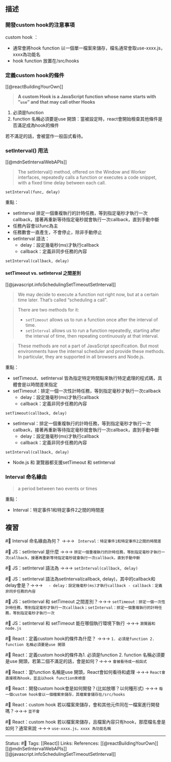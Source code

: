 

## 描述


### 開發custom hook的注意事項

custom hook ：
- 通常會將hook function 以一個單一檔案來儲存，檔名通常會取use-xxxx.js，xxxx為功能名
- hook function 放置在/src/hooks




### 定義custom hook的條件


[[@reactBuildingYourOwn]]
> **A custom Hook is a JavaScript function whose name starts with ”`use`” and that may call other Hooks**

1. 必須是function
2. function 名稱必須要是use 開頭：當被設定時，react會開始檢查其他條件是否滿足成為hook的條件


若不滿足的話，會被當作一般函式看待。


### setInterval() 用法

[[@mdnSetIntervalWebAPIs]]
> The setInterval() method, offered on the Window and Worker interfaces, repeatedly calls a function or executes a code snippet, with a fixed time delay between each call. 

```
setInterval(func, delay)
```


重點：
- setInterval 排定一個重複執行的計時任務，等到指定毫秒才執行一次callback，接著再重新等待指定毫秒就會執行一次callback，直到手動中斷
- 任務內容會以func為主
- 任務數會一直產生，不會停止，除非手動停止
- setInterval 語法：
	- delay：設定幾毫秒(ms)才執行callback
	- callback：定義非同步任務的內容
```
setInterval(callback, delay)
```
#### setTimeout vs. setInterval 之間差別

[[@javascript.infoSchedulingSetTimeoutSetInterval]]

> We may decide to execute a function not right now, but at a certain time later. That’s called “scheduling a call”.

> There are two methods for it:
>-   `setTimeout` allows us to run a function once after the interval of time.
> -   `setInterval` allows us to run a function repeatedly, starting after the interval of time, then repeating continuously at that interval.

> These methods are not a part of JavaScript specification. But most environments have the internal scheduler and provide these methods. In particular, they are supported in all browsers and Node.js.

重點：
- setTimeout、setInterval 皆為指定特定時間點來執行特定處理的程式碼，具體會是以時間差來指定
- setTimeout：排定一個一次性計時任務，等到指定毫秒才執行一次callback
	- delay：設定幾毫秒(ms)才執行callback
	- callback：定義非同步任務的內容
```
setTimeout(callback, delay)
```
- setInterval：排定一個重複執行的計時任務，等到指定毫秒才執行一次callback，接著再重新等待指定毫秒就會執行一次callback，直到手動中斷
	- delay：設定幾毫秒(ms)才執行callback
	- callback：定義非同步任務的內容
```
setInterval(callback, delay)
```
- Node.js 和 瀏覽器都支援setTimeout 和 setInterval


### Interval 命名緣由

> a period between two events or times


重點：
- Interval：特定事件1和特定事件2之間的時間差



## 複習

#🧠 Interval 命名緣由為何？ ->->-> ` Interval：特定事件1和特定事件2之間的時間差`
<!--SR:!2023-07-20,169,250-->

#🧠 JS：setInterval 是什麼 ->->-> `排定一個重複執行的計時任務，等到指定毫秒才執行一次callback，接著再重新等待指定毫秒就會執行一次callback，直到手動中斷`
<!--SR:!2023-07-28,173,250-->

#🧠 JS：setInterval 語法為 ->->-> `setInterval(callback, delay)`
<!--SR:!2023-08-22,192,250-->

#🧠 JS：setInterval 語法為setInterval(callback, delay)，其中的callback和delay會是？->->-> `	- delay：設定幾毫秒(ms)才執行callback - callback：定義非同步任務的內容`
<!--SR:!2023-08-15,185,250-->

#🧠 JS：setInterval 和 setTimeout 之間差別？->->-> `setTimeout：排定一個一次性計時任務，等到指定毫秒才執行一次callback；setInterval：排定一個重複執行的計時任務，等到指定毫秒才執行一次`
<!--SR:!2023-02-12,74,250-->

#🧠 JS：setInterval 和 setTimeout 能在哪個執行環境下執行 ->->-> `瀏覽器和node.js`
<!--SR:!2023-02-16,70,230-->

#🧠 React：定義custom hook的條件為什麼？ ->->-> `1. 必須是function 2. function 名稱必須要是use 開頭`
<!--SR:!2023-08-19,189,250-->

#🧠 React：定義custom hook的條件為1. 必須是function 2. function 名稱必須要是use 開頭，若第二個不滿足的話，會是如何？->->-> `會被看待成一般函式`
<!--SR:!2023-08-13,185,250-->

#🧠 React：當function 名稱是use 開頭，React會如何看待和處理 ->->-> `React會直接視為hook，並且以hook function來檢查`
<!--SR:!2023-02-12,74,250-->


#🧠 React：開發custom hook會是如何開發？(比如放哪？以何種形式) ->->-> `每一個custom hook會以一個檔案來儲存，其檔案會儲存在/src/hooks`
<!--SR:!2023-02-12,74,250-->

#🧠 React：custom hook 若以檔案來儲存，會和其他元件同在一檔案進行開發嗎？->->-> `並不會`
<!--SR:!2023-02-11,73,250-->


#🧠 React：custom hook 若以檔案來儲存，且檔案內容只有hook，那麼檔名會是如何？通常來說 ->->-> `use-xxxx.js，xxxx 為功能名稱`
<!--SR:!2023-02-12,74,250-->




---
Status: #🌱 
Tags:
[[React]]
Links:
References:
[[@reactBuildingYourOwn]]
[[@mdnSetIntervalWebAPIs]]
[[@javascript.infoSchedulingSetTimeoutSetInterval]]




